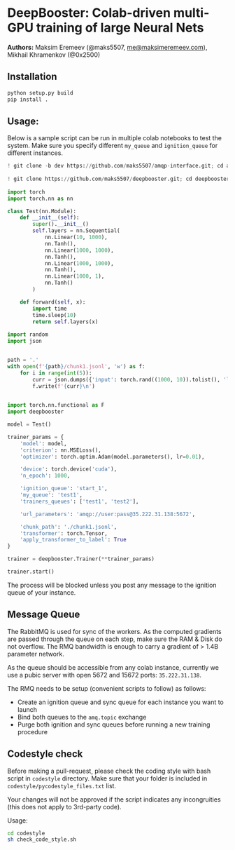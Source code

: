 # DeepBooster: Colab-driven multi-GPU training of large Neural Nets
**Authors:** Maksim Eremeev (@maks5507, me@maksimeremeev.com), Mikhail Khramenkov (@0x2500)

## Installation

```bash
python setup.py build
pip install .
```

## Usage:

Below is a sample script can be run in multiple colab notebooks to test the system. Make sure you specify different `my_queue` and `ignition_queue` for different instances.

```python
! git clone -b dev https://github.com/maks5507/amqp-interface.git; cd amqp-interface; python3 setup.py build; pip install .
  
! git clone https://github.com/maks5507/deepbooster.git; cd deepbooster; python3 setup.py build; pip install .
  
import torch
import torch.nn as nn

class Test(nn.Module):
    def __init__(self):
        super().__init__()
        self.layers = nn.Sequential(
            nn.Linear(10, 1000),
            nn.Tanh(),
            nn.Linear(1000, 1000),
            nn.Tanh(),
            nn.Linear(1000, 1000),
            nn.Tanh(),
            nn.Linear(1000, 1),
            nn.Tanh()
        )

    def forward(self, x):
        import time
        time.sleep(10)
        return self.layers(x)  
      
import random
import json


path = '.'
with open(f'{path}/chunk1.jsonl', 'w') as f:
    for i in range(int(5)):
        curr = json.dumps({'input': torch.rand((1000, 10)).tolist(), 'label': random.randint(0, 4)})
        f.write(f'{curr}\n')
        

import torch.nn.functional as F
import deepbooster

model = Test()

trainer_params = {
    'model': model,
    'criterion': nn.MSELoss(),
    'optimizer': torch.optim.Adam(model.parameters(), lr=0.01),

    'device': torch.device('cuda'),
    'n_epoch': 1000,

    'ignition_queue': 'start_1',
    'my_queue': 'test1',
    'trainers_queues': ['test1', 'test2'],

    'url_parameters': 'amqp://user:pass@35.222.31.138:5672',

    'chunk_path': './chunk1.jsonl',
    'transformer': torch.Tensor,
    'apply_transformer_to_label': True
}

trainer = deepbooster.Trainer(**trainer_params)

trainer.start()
```

The process will be blocked unless you post any message to the ignition queue of your instance.

## Message Queue

The RabbitMQ is used for sync of the workers. As the computed gradients are passed through the queue on each step, make sure the RAM & Disk do not overflow. The RMQ bandwidth is enough to carry a gradient of > 1.4B parameter network.

As the queue should be accessible from any colab instance, currently we use a pubic server with open 5672 and 15672 ports: `35.222.31.138`.

The RMQ needs to be setup (convenient scripts to follow) as follows:

* Create an ignition queue and sync queue for each instance you want to launch
* Bind both queues to the `amq.topic` exchange
* Purge both ignition and sync queues before running a new training procedure

## Codestyle check

Before making a pull-request, please check the coding style with bash script in `codestyle` directory. Make sure that your folder is included in `codestyle/pycodestyle_files.txt` list.

Your changes will not be approved if the script indicates any incongruities (this does not apply to 3rd-party code). 

Usage:

```bash
cd codestyle
sh check_code_style.sh
```
